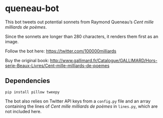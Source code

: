 # queneau-bot

This bot tweets out potential sonnets from Raymond Queneau’s *Cent mille milliards de poèmes*.

Since the sonnets are longer than 280 characters, it renders them first as an image.

Follow the bot here:
https://twitter.com/100000milliards

Buy the original book:
http://www.gallimard.fr/Catalogue/GALLIMARD/Hors-serie-Beaux-Livres/Cent-mille-milliards-de-poemes

## Dependencies
```
pip install pillow tweepy
```
The bot also relies on Twitter API keys from a `config.py` file and an array containing the lines of *Cent mille milliards de poèmes* in `lines.py`, which are not included here.